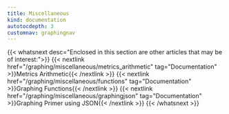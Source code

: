 ```yaml
---
title: Miscellaneous
kind: documentation
autotocdepth: 3
customnav: graphingnav
---
```


{{< whatsnext desc="Enclosed in this section are other articles that may be of interest:">}}
    {{< nextlink href="/graphing/miscellaneous/metrics_arithmetic" tag="Documentation" >}}Metrics Arithmetic{{< /nextlink >}}
    {{< nextlink href="/graphing/miscellaneous/functions" tag="Documentation" >}}Graphing Functions{{< /nextlink >}}
    {{< nextlink href="/graphing/miscellaneous/graphingjson" tag="Documentation" >}}Graphing Primer using JSON{{< /nextlink >}}
{{< /whatsnext >}}